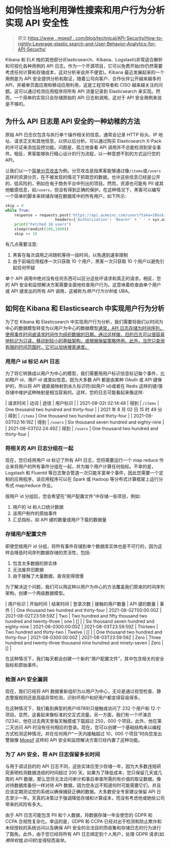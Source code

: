 # 如何恰当地利用弹性搜索和用户行为分析实现 API 安全性

> 原文:[https://www . moesif . com/blog/technical/API-Security/How-to-rightly-Leverage-elastic search-and-User-Behavior-Analytics-for-API-Security/](https://www.moesif.com/blog/technical/api-security/How-to-Properly-Leverage-Elasticsearch-and-User-Behavior-Analytics-for-API-Security/)

Kibana 和 ELK 栈的其他部分(Elasticsearch、Kibana、Logstash)非常适合解析和可视化各种用例的 API 日志。作为一个开源项目，它可以免费开始(你仍然需要考虑任何计算和存储成本，这对分析来说并不便宜)。Kibana 最近发展起来的一个用例是为 API 安全提供分析和取证，随着公司向客户、合作伙伴公开越来越多的 API，并被单页面应用和移动应用利用，这是工程领导者和 CISO 越来越关注的问题。这可以通过检测应用程序将所有 API 流量记录到 Elasticsearch 来实现。然而，一个简单的实现只会存储原始的 API 日志和调用，这对于 API 安全用例来说是不够的。

## 为什么 API 日志是 API 安全的一种幼稚的方法

原始 API 日志仅包含与执行单个操作相关的信息。通常会记录 HTTP 标头、IP 地址、请求正文和其他信息，以供以后分析。可以通过购买 Elasticsearch X-Pack 的许可证来添加监控功能。问题是，孤立地查看 API 调用并不总能检测到安全事件。相反，黑客能够执行精心设计的行为流程，以一种意想不到的方式运行您的 API。

让我们以一个[简单分页攻击](/blog/technical/api-security/API-Security-Threats-Every-API-Team-Should-Know/)为例。分页攻击是指黑客能够通过像`/items`或`/users`这样的资源分页，在不被发现的情况下抓取您的数据。也许这些信息已经是公开的、低风险的，例如在电子商务平台中列出的项目。然而，资源也可能有 PII 或其他敏感信息，如`/users`，但没有得到正确的保护。在这种情况下，黑客可以编写一个简单的脚本来转储存储在数据库中的所有用户，如下所示:

```py
skip = 0
while True:
    response = requests.post('https://api.acmeinc.com/users?take=10&skip=' + skip),
                      headers={'Authorization': 'Bearer' + ' ' + sys.argv[1]})
    print("Fetched 10 users")
    sleep(randint(100,1000))
    skip += 10 
```

有几点需要注意:

1.  黑客在每次调用之间随机等待一段时间，以免遇到速率限制
2.  由于前端应用程序一次只获取 10 个用户，黑客一次只获取 10 个用户以避免引起任何怀疑

单个 API 调用中绝对没有任何东西可以区分这些坏请求和真正的请求。相反，您的 API 安全和监控解决方案需要全面地检查用户行为。这意味着检查由单个用户或 API 键发出的所有 API 调用，这被称为*用户行为分析*或 UBA。

## 如何在 Kibana 和 Elasticsearch 中实现用户行为分析

为了在 Kibana 和 Elasticsearch 中实现用户行为分析，我们需要将我们以时间为中心的数据模型转变为以用户为中心的数据模型[通常，API 日志存储为时间序列，使用事件时间或请求时间作为组织数据的日期。通过这样做，旧的日志可以很容易地标记为只读，移动到较小的基础架构，或根据保留策略停用。此外，当您只查询有限的时间范围时，它可以加快搜索速度。](/blog/technical/metrics/User-Centric-Metrics-vs-Infrastructure-Metrics-and-How-to-Choose-The-Right-Analytics-Architecture-and-Data-Store/)

### 用用户 id 标记 API 日志

为了将它转换成以用户为中心的模型，我们需要用用户标识信息标记每个事件，比如租户 id、用户 id 或类似信息。因为大多数 API 都是由某种 OAuth 或 API 键保护的，所以将 API 键直接映射到永久标识符(如用户 id)或者在 Redis 这样的键/值存储中维护这种映射是相当容易的。这样，您的日志可能看起来像这样:

| 请求时间 | 动词 | 途径 | 用户标识 |
| 2021-08-02t 02:14:48 | 得到 | `/items` | One thousand two hundred and thirty-four |
| 2021 年 8 月 02 日 15 时 49 分 | 得到 | `/items` | One thousand two hundred and thirty-four |
| 2021-08-03T02:16:19Z | 得到 | `/users` | Six thousand seven hundred and eighty-nine |
| 2021-08-03T02:24:49Z | 得到 | `/users` | One thousand two hundred and thirty-four |

### 将相关的 API 日志分组在一起

现在，您已经用用户 id 标记了所有 API 日志，您将需要运行一个 map reduce 作业来将用户的所有事件分组在一起，并为每个用户计算任何指标。不幸的是，Logstash 和 Fluentd 等日志聚合管道一次只能丰富单个事件，因此您需要一个定制的应用程序，该应用程序可以在 Spark 或 Hadoop 等分布式计算框架上运行分布式 map/reduce 作业。

按用户 id 分组后，您会希望在“用户配置文件”中存储一些项目，例如:

1.  用户的 Id 和人口统计数据
2.  该用户制作的原始事件
3.  汇总指标，如 API 键的数量或用户下载的数据量

### 存储用户配置文件

即使您按用户 id 分组，将所有事件存储到单个数据库实体也是不可行的，因为这样会降低时间序列数据存储的灵活性，包括:

1.  包含太多数据的胖实体
2.  无法废弃旧数据
3.  由于接触了大量数据，查询变得很慢

为了解决这个问题，我们可以用这种以用户为中心的方法覆盖我们原来的时间序列架构，创建一个两级数据模型。

| 用户标识 | 开始时间 | 结束时间 | 登录次数 | 接触的用户数量 | API 键的数量 | 事件 |
| One thousand two hundred and thirty-four | 2021-08-02T00:00:00Z | 2021-08-02T23:59:59Z | Two | Two hundred and fifty thousand two hundred and twenty-three | one | [] |
| Six thousand seven hundred and eighty-nine | 2021-08-0300:00:00Z | 2021-08-03T23:59:59Z | Thirteen | Two hundred and thirty-two | Twelve | [] |
| One thousand two hundred and thirty-four | 2021-08-0300:00:00Z | 2021-08-03T23:59:59Z | Zero | Three hundred and twenty-three thousand nine hundred and ninety-seven | Zero | [] |

在这种情况下，我们每天都会创建一个新的“用户配置文件”，其中包含相关的安全指标和原始事件。

### 检测 API 安全漏洞

现在，我们已经将 API 数据重新组织为以用户为中心，无论是通过视觉检查、静态警报规则还是高级异常检测，识别坏用户和好用户都变得容易得多。

在这种情况下，我们看到典型的用户(6789)只接触或访问了 232 个用户和 12 个项目。显然，这看起来像标准的交互式流量。另一方面，我们有一个坏演员(1234)，他在过去两天里每天触摸或下载超过 250，000 个项目。此外，他在第二天访问 API 时没有任何相应的登录。现在，您可以创建一个基础结构来以编程方式检测这种情况，并在任何用户“一天内接触超过 10，000 个项目”时向您发出警报像 [Moesif](https://www.moesif.com/solutions/api-security) 这样的 API 安全和监控解决方案已经内置了这种功能。

### 为了 API 安全，将 API 日志保留多长时间

与用于调试目的的 API 日志不同，这些实体应至少存储一年，因为大多数违规研究表明检测数据违规的时间超过 200 天。如果为了降低成本，您只保留几天或几周的 API 数据，那么您将无法访问审计和事后审查所需的有价值的取证数据。像对待数据库备份一样对待 API 数据，因为您永远不知道何时可能需要它们，并且应该定期测试您的系统以确保捕获正确的数据。大多数安全专家建议保留 API 日志至少一年。天真的决策过于强调降低存储和计算成本，而没有考虑他或她给公司带来的风险有多大。

由于 API 日志可能包含 PII 和个人数据，将数据存储一年会使您的 GDPR 和 CCPA 合规性复杂化。幸运的是，GDPR 和 CCPA 已经对出于检测和防止欺诈和未经授权的系统访问以及确保 API 安全的合法目的而收集和存储日志的行为进行了豁免。此外，由于您已经将所有 API 日志绑定到个人用户，处理 GDPR 请求(如*擦除权*或*访问权*)变得轻而易举。
